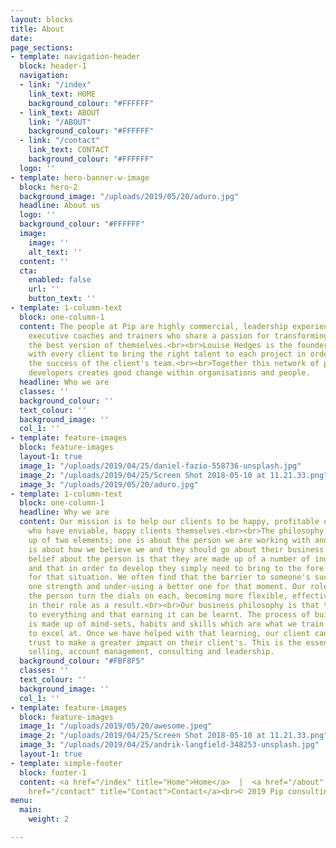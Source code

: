 ```yaml
---
layout: blocks
title: About
date: 
page_sections:
- template: navigation-header
  block: header-1
  navigation:
  - link: "/index"
    link_text: HOME
    background_colour: "#FFFFFF"
  - link_text: ABOUT
    link: "/ABOUT"
    background_colour: "#FFFFFF"
  - link: "/contact"
    link_text: CONTACT
    background_colour: "#FFFFFF"
  logo: ''
- template: hero-banner-w-image
  block: hero-2
  background_image: "/uploads/2019/05/20/aduro.jpg"
  headline: About us
  logo: ''
  background_colour: "#FFFFFF"
  image:
    image: ''
    alt_text: ''
  content: ''
  cta:
    enabled: false
    url: ''
    button_text: ''
- template: 1-column-text
  block: one-column-1
  content: The people at Pip are highly commercial, leadership experienced, senior
    executive coaches and trainers who share a passion for transforming people into
    the best version of themselves.<br><br>Louise Hedges is the founder and works
    with every client to bring the right talent to each project in order to maximise
    the success of the client's team.<br><br>Together this network of performance
    developers creates good change within organisations and people.
  headline: Who we are
  classes: ''
  background_colour: ''
  text_colour: ''
  background_image: ''
  col_1: ''
- template: feature-images
  block: feature-images
  layout-1: true
  image_1: "/uploads/2019/04/25/daniel-fazio-558736-unsplash.jpg"
  image_2: "/uploads/2019/04/25/Screen Shot 2018-05-10 at 11.21.33.png"
  image_3: "/uploads/2019/05/20/aduro.jpg"
- template: 1-column-text
  block: one-column-1
  headline: Why we are
  content: Our mission is to help our clients to be happy, profitable organisations
    who have enviable, happy clients themselves.<br><br>The philosophy at Pip is made
    up of two elements; one is about the person we are working with and the other
    is about how we believe we and they should go about their business.<br><br>Our
    belief about the person is that they are made up of a number of individual strengths
    and that in order to develop they simply need to bring to the fore the right strength
    for that situation. We often find that the barrier to someone's success is over-using
    one strength and under-using a better one for that moment. Our role is to help
    the person turn the dials on each, becoming more flexible, effective and happy
    in their role as a result.<br><br>Our business philosophy is that trust is central
    to everything and that earning it can be learnt. The process of building trust
    is made up of mind-sets, habits and skills which are what we train and coach people
    to excel at. Once we have helped with that learning, our client can then use that
    trust to make a greater impact on their client's. This is the essence of good
    selling, account management, consulting and leadership.
  background_colour: "#FBF8F5"
  classes: ''
  text_colour: ''
  background_image: ''
  col_1: ''
- template: feature-images
  block: feature-images
  image_1: "/uploads/2019/05/20/awesome.jpeg"
  image_2: "/uploads/2019/04/25/Screen Shot 2018-05-10 at 11.21.33.png"
  image_3: "/uploads/2019/04/25/andrik-langfield-348253-unsplash.jpg"
  layout-1: true
- template: simple-footer
  block: footer-1
  content: <a href="/index" title="Home">Home</a>  |  <a href="/about" title="About">About</a>  |  <a
    href="/contact" title="Contact">Contact</a><br>© 2019 Pip consulting
menu:
  main:
    weight: 2

---
```

